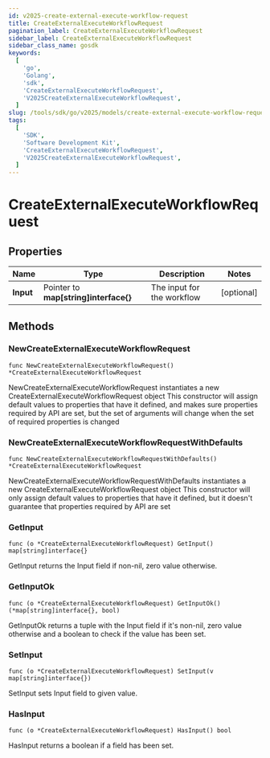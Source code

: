 ```yaml
---
id: v2025-create-external-execute-workflow-request
title: CreateExternalExecuteWorkflowRequest
pagination_label: CreateExternalExecuteWorkflowRequest
sidebar_label: CreateExternalExecuteWorkflowRequest
sidebar_class_name: gosdk
keywords:
  [
    'go',
    'Golang',
    'sdk',
    'CreateExternalExecuteWorkflowRequest',
    'V2025CreateExternalExecuteWorkflowRequest',
  ]
slug: /tools/sdk/go/v2025/models/create-external-execute-workflow-request
tags:
  [
    'SDK',
    'Software Development Kit',
    'CreateExternalExecuteWorkflowRequest',
    'V2025CreateExternalExecuteWorkflowRequest',
  ]
---
```


# CreateExternalExecuteWorkflowRequest

## Properties

| Name | Type | Description | Notes |
| --- | --- | --- | --- |
| **Input** | Pointer to **map[string]interface{}** | The input for the workflow | [optional] |

## Methods

### NewCreateExternalExecuteWorkflowRequest

`func NewCreateExternalExecuteWorkflowRequest() *CreateExternalExecuteWorkflowRequest`

NewCreateExternalExecuteWorkflowRequest instantiates a new CreateExternalExecuteWorkflowRequest object This constructor will assign default values to properties that have it defined, and makes sure properties required by API are set, but the set of arguments will change when the set of required properties is changed

### NewCreateExternalExecuteWorkflowRequestWithDefaults

`func NewCreateExternalExecuteWorkflowRequestWithDefaults() *CreateExternalExecuteWorkflowRequest`

NewCreateExternalExecuteWorkflowRequestWithDefaults instantiates a new CreateExternalExecuteWorkflowRequest object This constructor will only assign default values to properties that have it defined, but it doesn't guarantee that properties required by API are set

### GetInput

`func (o *CreateExternalExecuteWorkflowRequest) GetInput() map[string]interface{}`

GetInput returns the Input field if non-nil, zero value otherwise.

### GetInputOk

`func (o *CreateExternalExecuteWorkflowRequest) GetInputOk() (*map[string]interface{}, bool)`

GetInputOk returns a tuple with the Input field if it's non-nil, zero value otherwise and a boolean to check if the value has been set.

### SetInput

`func (o *CreateExternalExecuteWorkflowRequest) SetInput(v map[string]interface{})`

SetInput sets Input field to given value.

### HasInput

`func (o *CreateExternalExecuteWorkflowRequest) HasInput() bool`

HasInput returns a boolean if a field has been set.

